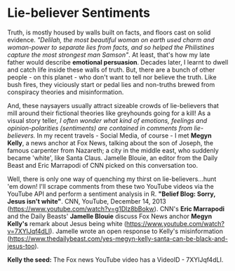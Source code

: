 # Lie-believer Sentiments
Truth, is mostly housed by walls built on facts, and floors cast on solid evidence. _"Delilah, the most beautiful woman on earth used charm and woman-power to separate lies from facts, and so helped the Philistines capture the most strongest man Samson"_. At least, that's how my late father would describe __emotional persuasion__. Decades later, I learnt to dwell and catch life inside these walls of truth. But, there are a bunch of other people - on this planet - who don't want to tell nor believe the truth. Like bush fires, they viciously start or pedal lies and non-truths brewed from conspiracy theories and misinformation. 

And, these naysayers usually attract sizeable crowds of lie-believers that mill around their fictional theories like greyhounds going for a kill! As a visual story teller, _I often wonder what kind of emotions, feelings and opinion-polarities (sentiments) are contained in comments from lie-believers._ In my recent travels - Social Media, of course - I met __Megyn Kelly__, a news anchor at Fox News, talking about the son of Joseph, the famous carpenter from Nazareth; a city in the middle east, who suddenly became 'white', like Santa Claus. Jamelle Blouie, an editor from the Daily Beast and Eric Marrapodi of CNN picked on this conversation too. 

Well, there is only one way of quenching my thirst on lie-believers...hunt 'em down! I'll scrape comments from these two YouTube videos via the YouTube API and perform a sentiment analysis in R. __"Belief Blog: Sorry, Jesus isn't white"__. CNN, YouTube, December 14, 2013 (https://www.youtube.com/watch?v=g1Dlz8bBokw). CNN's __Eric Marrapodi__ and the Daily Beasts' __Jamelle Blouie__ discuss Fox News anchor __Megyn Kelly's__ remark about Jesus being white (https://www.youtube.com/watch?v=7XYlJqf4dLI). Jamelle wrote an open response to Kelly's misinformation (https://www.thedailybeast.com/yes-megyn-kelly-santa-can-be-black-and-jesus-too).

__Kelly the seed:__ The Fox news YouTube video has a VideoID - 7XYlJqf4dLI.
